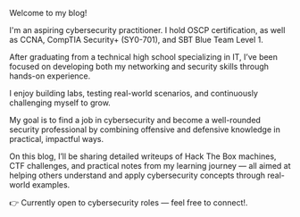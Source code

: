 
Welcome to my blog!

I'm an aspiring cybersecurity practitioner. I hold OSCP certification, as well as CCNA, CompTIA Security+ (SY0-701), and SBT Blue Team Level 1.

After graduating from a technical high school specializing in IT, I’ve been focused on developing both my networking and security skills through hands-on experience.

I enjoy building labs, testing real-world scenarios, and continuously challenging myself to grow.

My goal is to find a job in cybersecurity and become a well-rounded security professional by combining offensive and defensive knowledge in practical, impactful ways.

On this blog, I’ll be sharing detailed writeups of Hack The Box machines, CTF challenges, and practical notes from my learning journey — all aimed at helping others understand and apply cybersecurity concepts through real-world examples.

👉 Currently open to cybersecurity roles — feel free to connect!.  
